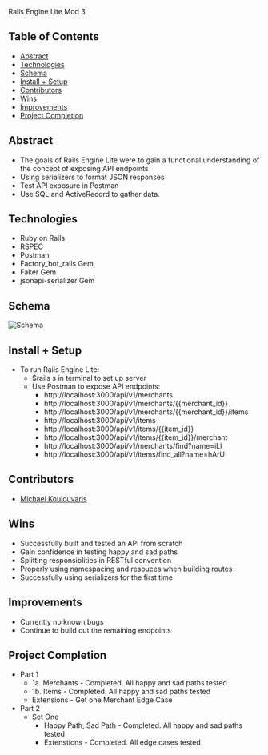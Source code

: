Rails Engine Lite
Mod 3


## Table of Contents
  - [Abstract](#abstract)
  - [Technologies](#technologies)
  - [Schema](#schema)
  - [Install + Setup](#set-up)
  - [Contributors](#contributors)
  - [Wins](#wins)
  - [Improvements](#Improvements)
  - [Project Completion](#project-completion)

## Abstract
- The goals of Rails Engine Lite were to gain a functional understanding of the concept of exposing API endpoints 
- Using serializers to format JSON responses
- Test API exposure in Postman 
- Use SQL and ActiveRecord to gather data.

## Technologies
- Ruby on Rails
- RSPEC
- Postman 
- Factory_bot_rails Gem
- Faker Gem 
- jsonapi-serializer Gem

## Schema

![Schema](https://user-images.githubusercontent.com/44381885/187950272-e4efad4f-9964-4c11-a066-d46da2591846.png)


## Install + Setup
- To run Rails Engine Lite:
  - $rails s in terminal to set up server
  - Use Postman to expose API endpoints:
    - http://localhost:3000/api/v1/merchants
    - http://localhost:3000/api/v1/merchants/{{merchant_id}}
    - http://localhost:3000/api/v1/merchants/{{merchant_id}}/items
    - http://localhost:3000/api/v1/items
    - http://localhost:3000/api/v1/items/{{item_id}}
    - http://localhost:3000/api/v1/items/{{item_id}}/merchant
    - http://localhost:3000/api/v1/merchants/find?name=iLl
    - http://localhost:3000/api/v1/items/find_all?name=hArU

## Contributors
- [Michael Koulouvaris](https://github.com/mikekoul)

## Wins
- Successfully built and tested an API from scratch 
- Gain confidence in testing happy and sad paths 
- Splitting responsiblities in RESTful convention
- Properly using namespacing and resouces when building routes
- Successfully using serializers for the first time

## Improvements
- Currently no known bugs
- Continue to build out the remaining endpoints

## Project Completion 
  - Part 1
    - 1a. Merchants - Completed. All happy and sad paths tested
    - 1b. Items - Completed. All happy and sad paths tested
    - Extensions - Get one Merchant Edge Case   
  - Part 2
    - Set One
      - Happy Path, Sad Path - Completed. All happy and sad paths tested
      - Extenstions - Completed. All edge cases tested  
 



